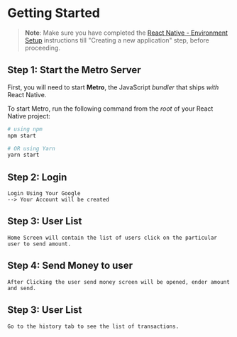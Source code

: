 # Getting Started

>**Note**: Make sure you have completed the [React Native - Environment Setup](https://reactnative.dev/docs/environment-setup) instructions till "Creating a new application" step, before proceeding.

## Step 1: Start the Metro Server

First, you will need to start **Metro**, the JavaScript _bundler_ that ships _with_ React Native.

To start Metro, run the following command from the _root_ of your React Native project:

```bash
# using npm
npm start

# OR using Yarn
yarn start
```

## Step 2: Login
 ```
 Login Using Your Google
 --> Your Account will be created 
 ```

## Step 3: User List
 ```
Home Screen will contain the list of users click on the particular user to send amount.  
 ```

## Step 4: Send Money to user
 ```
After Clicking the user send money screen will be opened, ender amount and send.  
 ```
## Step 3: User List
 ```
Go to the history tab to see the list of transactions. 
 ```